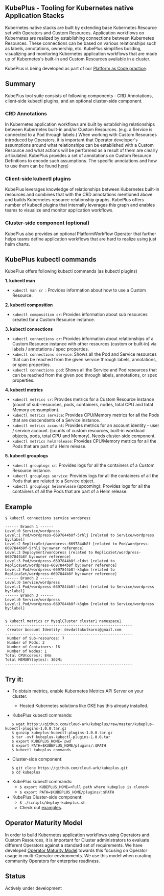 ## KubePlus - Tooling for Kubernetes native Application Stacks

Kubernetes native stacks are built by extending base Kubernetes Resource set with Operators and Custom Resources. Application workflows on Kubernetes are realized by establishing connections between Kubernetes Resources. These connections can be based on various relationships such as labels, annotations, ownership, etc. KubePlus simplifies building, visualizing and monitoring Kubernetes application workflows that are made up of Kubernetes's built-in and Custom Resources available in a cluster.

KubePlus is being developed as part of our [Platform as Code practice](https://cloudark.io/platform-as-code).

## Summary

KubePlus tool suite consists of following components - CRD Annotations, client-side kubectl plugins, and an optional cluster-side component.

### CRD Annotations

In Kubernetes application workflows are built by establishing relationships between Kubernetes built-in and/or Custom Resources. (e.g. a Service is connected to a Pod through labels.) When working with Custom Resources introduced by Operators, it is important that Operator developer's assumptions around what relationships can be established with a Custom Resource and what actions will be performed as a result of them are clearly articulated. KubePlus provides a set of annotations on Custom Resource Definitions to encode such assumptions. The specific annotations and how to use them can be found [here](./details.rst))

### Client-side kubectl plugins

KubePlus leverages knowledge of relationships between Kubernetes built-in resources and combines that with the CRD annotations mentioned above and builds Kubernetes resource relationship graphs. KubePlus offers number of kubectl plugins that internally leverages this graph and enables teams to visualize and monitor application workflows.  

### Cluster-side component (optional)

KubePlus also provides an optional PlatformWorkflow Operator that further helps teams define application workflows that are hard to realize using just helm charts.

## KubePlus kubectl commands

KubePlus offers following kubectl commands (as kubectl plugins)

**1. kubectl man**

- ``kubectl man cr ``: Provides information about how to use a Custom Resource.

**2. kubectl composition**

- ``kubectl composition cr``: Provides information about sub resources created for a Custom Resource instance.

**3. kubectl connections**

- ``kubectl connections cr``: Provides information about relationships of a Custom Resource instance with other resources (custom or built-in) via labels / annotations / spec properties.
- ``kubectl connections service``: Shows all the Pod and Service resources that can be reached from the given service through labels, annotations, or spec properties. 
- ``kubectl connections pod``: Shows all the Service and Pod resources that can be reached from the given pod through labels, annotations, or spec properties.

**4. kubectl metrics**

- ``kubectl metrics cr``: Provides metrics for a Custom Resource instance (count of sub-resources, pods, containers, nodes, total CPU and total Memory consumption).
- ``kubectl metrics service``: Provides CPU/Memory metrics for all the Pods that are descendants of a Service instance. 
- ``kubectl metrics account``: Provides metrics for an account identity - user / service account. (counts of custom resources, built-in workload objects, pods, total CPU and Memory). Needs cluster-side component.
- ``kubectl metrics helmrelease``: Provides CPU/Memory metrics for all the Pods that are part of a Helm release.

**5. kubectl grouplogs**

- ``kubectl grouplogs cr``: Provides logs for all the containers of a Custom Resource instance.
- ``kubectl grouplogs service``: Provides logs for all the containers of all the Pods that are related to a Service object.
- ``kubectl grouplogs helmrelease`` (upcoming): Provides logs for all the containers of all the Pods that are part of a Helm release.



## Example

``` 
$ kubectl connections service wordpress

------ Branch 1 ------
Level:0 Service/wordpress
Level:1 Pod/wordpress-6697844b8f-5rhlj [related to Service/wordpress by:label]
Level:2 ReplicaSet/wordpress-6697844b8f [related to Pod/wordpress-6697844b8f-5rhlj by:owner reference]
Level:3 Deployment/wordpress [related to ReplicaSet/wordpress-6697844b8f by:owner reference]
Level:3 Pod/wordpress-6697844b8f-cldvt [related to ReplicaSet/wordpress-6697844b8f by:owner reference]
Level:3 Pod/wordpress-6697844b8f-k5qbm [related to ReplicaSet/wordpress-6697844b8f by:owner reference]
------ Branch 2 ------
Level:0 Service/wordpress
Level:1 Pod/wordpress-6697844b8f-cldvt [related to Service/wordpress by:label]
------ Branch 3 ------
Level:0 Service/wordpress
Level:1 Pod/wordpress-6697844b8f-k5qbm [related to Service/wordpress by:label]


$ kubectl metrics cr MysqlCluster cluster1 namespace1
---------------------------------------------------------- 
 Creator Account Identity: devdattakulkarni@gmail.com
---------------------------------------------------------- 
 Number of Sub-resources: 7
 Number of Pods: 2
 Number of Containers: 16
 Number of Nodes: 1
Total CPU(cores): 84m
Total MEMORY(bytes): 302Mi
----------------------------------------------------------
```

## Try it:

- To obtain metrics, enable Kubernetes Metrics API Server on your cluster.
  - Hosted Kubernetes solutions like GKE has this already installed.

- KubePlus kubectl commands:

```
   $ wget https://github.com/cloud-ark/kubeplus/raw/master/kubeplus-kubectl-plugins-1.0.0.tar.gz
   $ gunzip kubeplus-kubectl-plugins-1.0.0.tar.gz
   $ tar -xvf kubeplus-kubectl-plugins-1.0.0.tar
   $ export KUBEPLUS_HOME=`pwd`
   $ export PATH=$KUBEPLUS_HOME/plugins/:$PATH
   $ kubectl kubeplus commands
```

- Cluster-side component:

```
   $ git clone https://github.com/cloud-ark/kubeplus.git
   $ cd kubeplus
```
- KubePlus kubectl commands:
  - ```$ export KUBEPLUS_HOME=<Full path where kubeplus is cloned>```
  - ```$ export PATH=$KUBEPLUS_HOME/plugins/:$PATH```
- KubePlus Cluster-side component:
  - ```$ ./scripts/deploy-kubeplus.sh```
  - Check out [examples](./examples/moodle-with-presslabs/).

## Operator Maturity Model

In order to build Kubernetes application workflows using Operators and Custom Resources, it is important for Cluster administrators to evaluate different Operators against a standard set of requirements. We have developed [Operator Maturity Model](https://github.com/cloud-ark/kubeplus/blob/master/Guidelines.md) towards this focusing on Operator usage in multi-Operator environments. We use this model when curating community Operators for enterprise readiness. 


## Status

Actively under development

